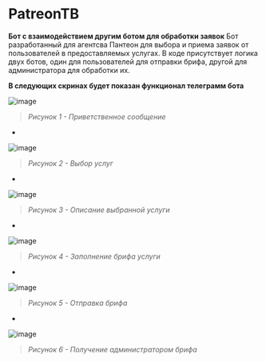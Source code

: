 # PatreonTB
**Бот с взаимодействием другим ботом для обработки заявок**
Бот разработанный для агентсва Пантеон для выбора и приема заявок от пользователей в предоставляемых услугах. В коде присутствует логика двух ботов, один для пользователей для отправки брифа, другой для администратора для обработки их.

**В следующих скринах будет показан функционал телеграмм бота**

![image](https://github.com/user-attachments/assets/8cf8374b-68c7-4954-a0be-7ec869c745f2)
> *Рисунок 1 - Приветственное сообщение*
-

![image](https://github.com/user-attachments/assets/b49cc782-d2dd-4d76-b549-98a1360414f8)
> *Рисунок 2 - Выбор услуг*
-

![image](https://github.com/user-attachments/assets/ab9d430c-ea34-4263-b1b1-59c513802976)
> *Рисунок 3 - Описание выбранной услуги*
-

![image](https://github.com/user-attachments/assets/71e214c2-5e2d-4a89-85ee-adc69e24e2e3)
> *Рисунок 4 - Заполнение брифа услуги*
-

![image](https://github.com/user-attachments/assets/2110cbf4-bd6e-4ece-94c0-c85a72098fb0)
> *Рисунок 5 - Отправка брифа*
-

![image](https://github.com/user-attachments/assets/c4a92e3f-8b17-4bf3-b821-77f5dbf12b77)
> *Рисунок 6 - Получение администратором брифа* 
